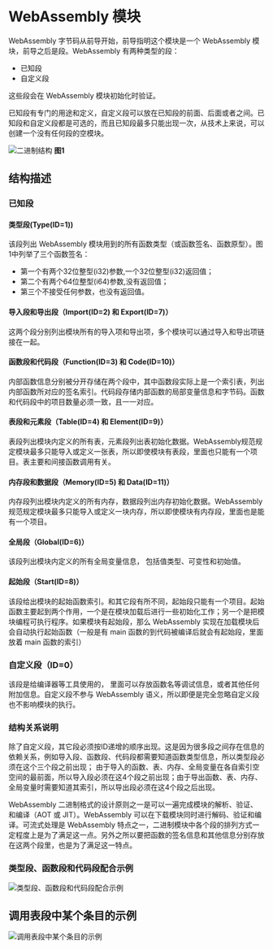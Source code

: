 # WebAssembly 模块

WebAssembly 字节码从前导开始，前导指明这个模块是一个 WebAssembly 模块，前导之后是段。WebAssembly 有两种类型的段：

- 已知段
- 自定义段

这些段会在 WebAssembly 模块初始化时验证。

已知段有专门的用途和定义，自定义段可以放在已知段的前面、后面或者之间。已知段和自定义段都是可选的，而且已知段最多只能出现一次，从技术上来说，可以创建一个没有任何段的空模块。

![二进制结构](../assets/webassembly-binary-format.drawio ':include :type=code')
**图1**

## 结构描述

### 已知段

#### 类型段(Type(ID=1))

该段列出 WebAssembly 模块用到的所有函数类型（或函数签名、函数原型）。图1中列举了三个函数签名：

- 第一个有两个32位整型(i32)参数,一个32位整型(i32)返回值；
- 第二个有两个64位整型(i64)参数,没有返回值；
- 第三个不接受任何参数，也没有返回值。

#### 导入段和导出段（Import(ID=2) 和 Export(ID=7)）

这两个段分别列出模块所有的导入项和导出项，多个模块可以通过导入和导出项链接在一起。

#### 函数段和代码段（Function(ID=3) 和 Code(ID=10)）

内部函数信息分别被分开存储在两个段中，其中函数段实际上是一个索引表，列出内部函数所对应的签名索引。代码段存储内部函数的局部变量信息和字节码。函数和代码段中的项目数量必须一致，且一一对应。

#### 表段和元素段（Table(ID=4) 和 Element(ID=9)）

表段列出模块内定义的所有表，元素段列出表初始化数据。WebAssembly规范规定模块最多只能导入或定义一张表，所以即使模块有表段，里面也只能有一个项目。表主要和间接函数调用有关。

#### 内存段和数据段（Memory(ID=5) 和 Data(ID=11)）

内存段列出模块内定义的所有内存，数据段列出内存初始化数据。WebAssembly 规范规定模块最多只能导入或定义一块内存，所以即使模块有内存段，里面也是能有一个项目。

#### 全局段（Global(ID=6)）

该段列出模块内定义的所有全局变量信息， 包括值类型、可变性和初始值。

#### 起始段（Start(ID=8)）

该段给出模块的起始函数索引。和其它段有所不同，起始段只能有一个项目。起始函数主要起到两个作用，一个是在模块加载后进行一些初始化工作；另一个是把模块编程可执行程序。如果模块有起始段，那么 WebAssembly 实现在加载模块后会自动执行起始函数（一般是有 main 函数的到代码被编译后就会有起始段，里面放着 main 函数的索引）

### 自定义段（ID=0）

该段是给编译器等工具使用的， 里面可以存放函数名等调试信息，或者其他任何附加信息。自定义段不参与 WebAssembly 语义，所以即便是完全忽略自定义段也不影响模块的执行。

### 结构关系说明

除了自定义段，其它段必须按ID递增的顺序出现。这是因为很多段之间存在信息的依赖关系，例如导入段、函数段、代码段都需要知道函数类型信息，所以类型段必须在这个三个段之前出现； 由于导入的函数、表、内存、全局变量在各自索引空空间的最前面，所以导入段必须在这4个段之前出现；由于导出函数、表、内存、全局变量时需要知道其索引，所以导出段必须在这4个段之后出现。

WebAssembly 二进制格式的设计原则之一是可以一遍完成模块的解析、验证、和编译（AOT 或 JIT）。WebAssembly 可以在下载模块同时进行解码、验证和编译。可流式处理是 WebAssembly 特点之一，二进制模块中各个段的排列方式一定程度上是为了满足这一点。另外之所以要把函数的签名信息和其他信息分别存放在这两个段里，也是为了满足这一特点。

### 类型段、函数段和代码段配合示例

![类型段、函数段和代码段配合示例](../assets/type-function-code-sections.drawio ':include :type=code')

## 调用表段中某个条目的示例

![调用表段中某个条目的示例](../assets/table-section.drawio ':include :type=code')

<!-- 表段会被给定一个初始长度， 还有最大长度限制。对于表来说 -->